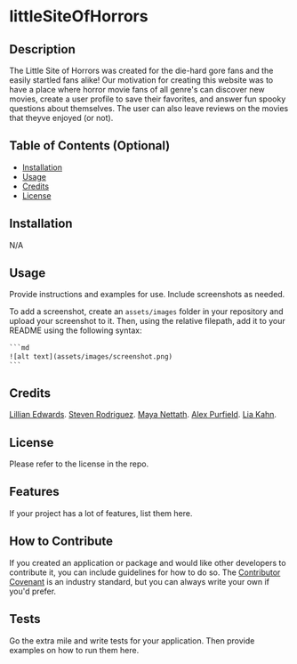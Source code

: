 # littleSiteOfHorrors

## Description

The Little Site of Horrors was created for the die-hard gore fans and the easily startled fans alike! Our motivation for creating this website was to have a place where horror movie fans of all genre's can discover new movies, create a user profile to save their favorites, and answer fun spooky questions about themselves. The user can also leave reviews on the movies that theyve enjoyed (or not).

## Table of Contents (Optional)

- [Installation](#installation)
- [Usage](#usage)
- [Credits](#credits)
- [License](#license)

## Installation

N/A

## Usage

Provide instructions and examples for use. Include screenshots as needed.

To add a screenshot, create an `assets/images` folder in your repository and upload your screenshot to it. Then, using the relative filepath, add it to your README using the following syntax:

    ```md
    ![alt text](assets/images/screenshot.png)
    ```

## Credits

[Lillian Edwards](https://choosealicense.com/).
[Steven Rodriguez](https://github.com/StevenRodriguezDev).
[Maya Nettath](https://github.com/mnettath).
[Alex Purfield](https://github.com/AlexPurfield).
[Lia Kahn](https://github.com/ljkahn).

## License

Please refer to the license in the repo.

## Features

If your project has a lot of features, list them here.

## How to Contribute

If you created an application or package and would like other developers to contribute it, you can include guidelines for how to do so. The [Contributor Covenant](https://www.contributor-covenant.org/) is an industry standard, but you can always write your own if you'd prefer.

## Tests

Go the extra mile and write tests for your application. Then provide examples on how to run them here.
